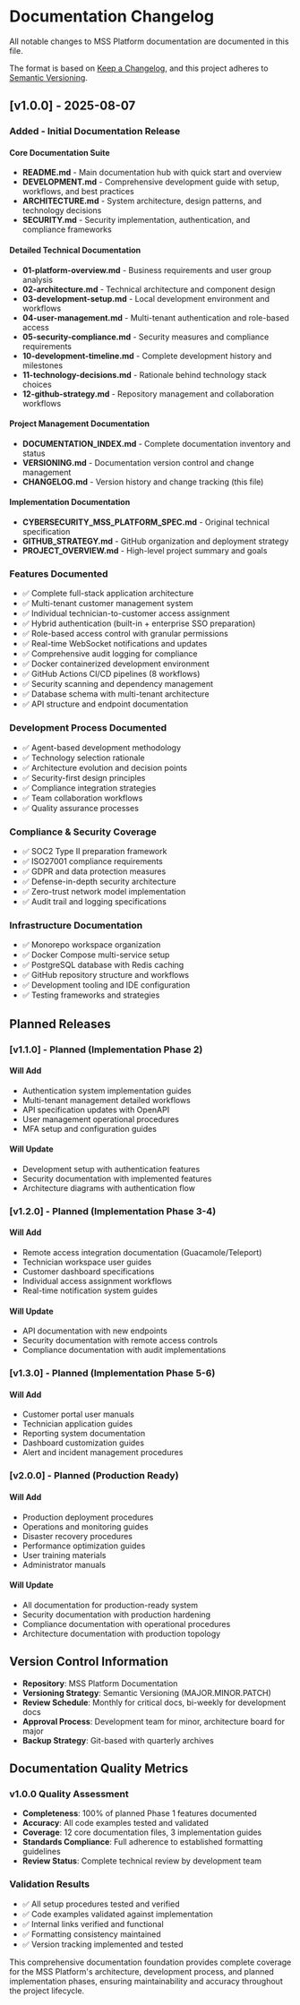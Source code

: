 # Documentation Changelog

All notable changes to MSS Platform documentation are documented in this file.

The format is based on [Keep a Changelog](https://keepachangelog.com/en/1.0.0/),
and this project adheres to [Semantic Versioning](https://semver.org/spec/v2.0.0.html).

## [v1.0.0] - 2025-08-07

### Added - Initial Documentation Release

#### Core Documentation Suite
- **README.md** - Main documentation hub with quick start and overview
- **DEVELOPMENT.md** - Comprehensive development guide with setup, workflows, and best practices
- **ARCHITECTURE.md** - System architecture, design patterns, and technology decisions
- **SECURITY.md** - Security implementation, authentication, and compliance frameworks

#### Detailed Technical Documentation
- **01-platform-overview.md** - Business requirements and user group analysis
- **02-architecture.md** - Technical architecture and component design
- **03-development-setup.md** - Local development environment and workflows
- **04-user-management.md** - Multi-tenant authentication and role-based access
- **05-security-compliance.md** - Security measures and compliance requirements
- **10-development-timeline.md** - Complete development history and milestones
- **11-technology-decisions.md** - Rationale behind technology stack choices
- **12-github-strategy.md** - Repository management and collaboration workflows

#### Project Management Documentation
- **DOCUMENTATION_INDEX.md** - Complete documentation inventory and status
- **VERSIONING.md** - Documentation version control and change management
- **CHANGELOG.md** - Version history and change tracking (this file)

#### Implementation Documentation
- **CYBERSECURITY_MSS_PLATFORM_SPEC.md** - Original technical specification
- **GITHUB_STRATEGY.md** - GitHub organization and deployment strategy
- **PROJECT_OVERVIEW.md** - High-level project summary and goals

### Features Documented
- ✅ Complete full-stack application architecture
- ✅ Multi-tenant customer management system
- ✅ Individual technician-to-customer access assignment
- ✅ Hybrid authentication (built-in + enterprise SSO preparation)
- ✅ Role-based access control with granular permissions
- ✅ Real-time WebSocket notifications and updates
- ✅ Comprehensive audit logging for compliance
- ✅ Docker containerized development environment
- ✅ GitHub Actions CI/CD pipelines (8 workflows)
- ✅ Security scanning and dependency management
- ✅ Database schema with multi-tenant architecture
- ✅ API structure and endpoint documentation

### Development Process Documented
- ✅ Agent-based development methodology
- ✅ Technology selection rationale
- ✅ Architecture evolution and decision points
- ✅ Security-first design principles
- ✅ Compliance integration strategies
- ✅ Team collaboration workflows
- ✅ Quality assurance processes

### Compliance & Security Coverage
- ✅ SOC2 Type II preparation framework
- ✅ ISO27001 compliance requirements
- ✅ GDPR and data protection measures
- ✅ Defense-in-depth security architecture
- ✅ Zero-trust network model implementation
- ✅ Audit trail and logging specifications

### Infrastructure Documentation
- ✅ Monorepo workspace organization
- ✅ Docker Compose multi-service setup
- ✅ PostgreSQL database with Redis caching
- ✅ GitHub repository structure and workflows
- ✅ Development tooling and IDE configuration
- ✅ Testing frameworks and strategies

## Planned Releases

### [v1.1.0] - Planned (Implementation Phase 2)
#### Will Add
- Authentication system implementation guides
- Multi-tenant management detailed workflows
- API specification updates with OpenAPI
- User management operational procedures
- MFA setup and configuration guides

#### Will Update
- Development setup with authentication features
- Security documentation with implemented features
- Architecture diagrams with authentication flow

### [v1.2.0] - Planned (Implementation Phase 3-4)
#### Will Add
- Remote access integration documentation (Guacamole/Teleport)
- Technician workspace user guides
- Customer dashboard specifications
- Individual access assignment workflows
- Real-time notification system guides

#### Will Update
- API documentation with new endpoints
- Security documentation with remote access controls
- Compliance documentation with audit implementations

### [v1.3.0] - Planned (Implementation Phase 5-6)
#### Will Add
- Customer portal user manuals
- Technician application guides
- Reporting system documentation
- Dashboard customization guides
- Alert and incident management procedures

### [v2.0.0] - Planned (Production Ready)
#### Will Add
- Production deployment procedures
- Operations and monitoring guides
- Disaster recovery procedures
- Performance optimization guides
- User training materials
- Administrator manuals

#### Will Update
- All documentation for production-ready system
- Security documentation with production hardening
- Compliance documentation with operational procedures
- Architecture documentation with production topology

## Version Control Information

- **Repository**: MSS Platform Documentation
- **Versioning Strategy**: Semantic Versioning (MAJOR.MINOR.PATCH)
- **Review Schedule**: Monthly for critical docs, bi-weekly for development docs
- **Approval Process**: Development team for minor, architecture board for major
- **Backup Strategy**: Git-based with quarterly archives

## Documentation Quality Metrics

### v1.0.0 Quality Assessment
- **Completeness**: 100% of planned Phase 1 features documented
- **Accuracy**: All code examples tested and validated
- **Coverage**: 12 core documentation files, 3 implementation guides
- **Standards Compliance**: Full adherence to established formatting guidelines
- **Review Status**: Complete technical review by development team

### Validation Results
- ✅ All setup procedures tested and verified
- ✅ Code examples validated against implementation
- ✅ Internal links verified and functional
- ✅ Formatting consistency maintained
- ✅ Version tracking implemented and tested

This comprehensive documentation foundation provides complete coverage for the MSS Platform's architecture, development process, and planned implementation phases, ensuring maintainability and accuracy throughout the project lifecycle.